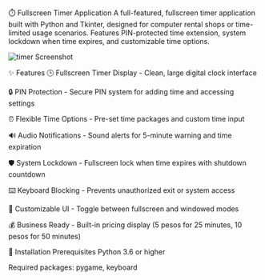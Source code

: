 ⏱️ Fullscreen Timer Application
A full-featured, fullscreen timer application built with Python and Tkinter, designed for computer rental shops or time-limited usage scenarios. Features PIN-protected time extension, system lockdown when time expires, and customizable time options.

![timer Screenshot](ss.png) 

✨ Features
🕒 Fullscreen Timer Display - Clean, large digital clock interface

🔒 PIN Protection - Secure PIN system for adding time and accessing settings

⏰ Flexible Time Options - Pre-set time packages and custom time input

🔊 Audio Notifications - Sound alerts for 5-minute warning and time expiration

🛡️ System Lockdown - Fullscreen lock when time expires with shutdown countdown

⌨️ Keyboard Blocking - Prevents unauthorized exit or system access

🎨 Customizable UI - Toggle between fullscreen and windowed modes

💰 Business Ready - Built-in pricing display (5 pesos for 25 minutes, 10 pesos for 50 minutes)

🚀 Installation
Prerequisites
Python 3.6 or higher

Required packages: pygame, keyboard
